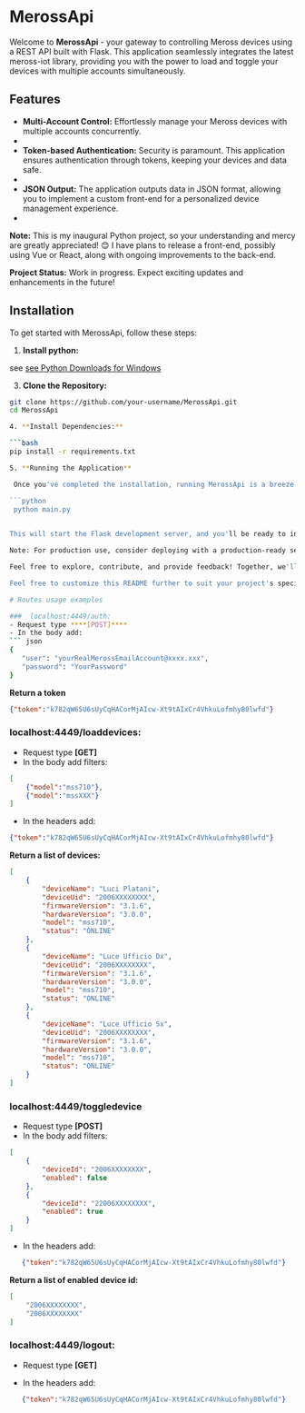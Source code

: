 # MerossApi

Welcome to **MerossApi** - your gateway to controlling Meross devices using a REST API built with Flask. 
This application seamlessly integrates the latest meross-iot library, providing you with the power to load and toggle your devices with multiple accounts simultaneously.

## Features

- **Multi-Account Control:** Effortlessly manage your Meross devices with multiple accounts concurrently.
- 
- **Token-based Authentication:** Security is paramount. This application ensures authentication through tokens, keeping your devices and data safe.
- 
- **JSON Output:** The application outputs data in JSON format, allowing you to implement a custom front-end for a personalized device management experience.
- 

**Note:** This is my inaugural Python project, so your understanding and mercy are greatly appreciated! 😊 
I have plans to release a front-end, possibly using Vue or React, along with ongoing improvements to the back-end.

**Project Status:** Work in progress. Expect exciting updates and enhancements in the future!

## Installation

To get started with MerossApi, follow these steps:

1. **Install python:**

see [see Python Downloads for Windows](https://www.python.org/downloads/windows/)

3. **Clone the Repository:**

 ```bash
 git clone https://github.com/your-username/MerossApi.git
 cd MerossApi

4. **Install Dependencies:**

 ```bash 
 pip install -r requirements.txt

5. **Running the Application**

  Once you've completed the installation, running MerossApi is a breeze:
 
 ```python
  python main.py
   

This will start the Flask development server, and you'll be ready to interact with your Meross devices through the provided API.

Note: For production use, consider deploying with a production-ready server like Gunicorn or uWSGI.

Feel free to explore, contribute, and provide feedback! Together, we'll shape the future of MerossApi.

Feel free to customize this README further to suit your project's specific needs and style!

# Routes usage examples

###  localhost:4449/auth:
- Request type ****[POST]****
- In the body add:
``` json
{
    "user": "yourRealMerossEmailAccount@xxxx.xxx",
    "password": "YourPassword"
}
```
****Return a token****
``` json 
{"token":"k782qW65U6sUyCqHACorMjAIcw-Xt9tAIxCr4VhkuLofmhy80lwfd"}
```

### localhost:4449/loaddevices:
- Request type ****[GET]****
- In the body add filters:
``` json 
[
    {"model":"mss710"},
    {"model":"mssXXX"}
]
```
- In the headers add: 
``` json 
{"token":"k782qW65U6sUyCqHACorMjAIcw-Xt9tAIxCr4VhkuLofmhy80lwfd"}
```

****Return a list of devices:****
``` json 
[
    {
        "deviceName": "Luci Platani",
        "deviceUid": "2006XXXXXXXX",
        "firmwareVersion": "3.1.6",
        "hardwareVersion": "3.0.0",
        "model": "mss710",
        "status": "ONLINE"
    },
    {
        "deviceName": "Luce Ufficio Dx",
        "deviceUid": "2006XXXXXXXX",
        "firmwareVersion": "3.1.6",
        "hardwareVersion": "3.0.0",
        "model": "mss710",
        "status": "ONLINE"
    },
    {
        "deviceName": "Luce Ufficio Sx",
        "deviceUid": "2006XXXXXXXX",
        "firmwareVersion": "3.1.6",
        "hardwareVersion": "3.0.0",
        "model": "mss710",
        "status": "ONLINE"
    }
]
```

### localhost:4449/toggledevice 
- Request type ****[POST]****
- In the body add filters:
``` json 
[    
    {
        "deviceId": "2006XXXXXXXX",
        "enabled": false
    },
    {
        "deviceId": "22006XXXXXXXX",
        "enabled": true
    }
]
```

- In the headers add: 
``` json 
   {"token":"k782qW65U6sUyCqHACorMjAIcw-Xt9tAIxCr4VhkuLofmhy80lwfd"}
``` 

****Return a list of enabled device id:****
``` json 
[
    "2006XXXXXXXX",
    "2006XXXXXXXX"
]
```

### localhost:4449/logout:
- Request type ****[GET]****

- In the headers add: 
``` json
   {"token":"k782qW65U6sUyCqHACorMjAIcw-Xt9tAIxCr4VhkuLofmhy80lwfd"}
```





